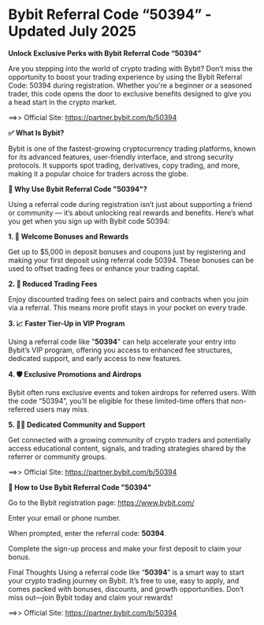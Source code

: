 # Bybit Referral Code “50394” - Updated July 2025

**Unlock Exclusive Perks with Bybit Referral Code “50394”**

Are you stepping into the world of crypto trading with Bybit? Don’t miss the opportunity to boost your trading experience by using the Bybit Referral Code: 50394 during registration. Whether you're a beginner or a seasoned trader, this code opens the door to exclusive benefits designed to give you a head start in the crypto market.

==>> Official Site: https://partner.bybit.com/b/50394

**✅ What Is Bybit?**

Bybit is one of the fastest-growing cryptocurrency trading platforms, known for its advanced features, user-friendly interface, and strong security protocols. It supports spot trading, derivatives, copy trading, and more, making it a popular choice for traders across the globe.

**🔑 Why Use Bybit Referral Code "50394"?**

Using a referral code during registration isn’t just about supporting a friend or community — it’s about unlocking real rewards and benefits. Here’s what you get when you sign up with Bybit code 50394:

**1. 🎁 Welcome Bonuses and Rewards**

Get up to $5,000 in deposit bonuses and coupons just by registering and making your first deposit using referral code 50394. These bonuses can be used to offset trading fees or enhance your trading capital.

**2. 💸 Reduced Trading Fees**

Enjoy discounted trading fees on select pairs and contracts when you join via a referral. This means more profit stays in your pocket on every trade.

**3. 📈 Faster Tier-Up in VIP Program**

Using a referral code like "**50394**" can help accelerate your entry into Bybit’s VIP program, offering you access to enhanced fee structures, dedicated support, and early access to new features.

**4. 🛡️ Exclusive Promotions and Airdrops**

Bybit often runs exclusive events and token airdrops for referred users. With the code “50394”, you’ll be eligible for these limited-time offers that non-referred users may miss.

**5. 👨‍💻 Dedicated Community and Support**

Get connected with a growing community of crypto traders and potentially access educational content, signals, and trading strategies shared by the referrer or community groups.

==>> Official Site: https://partner.bybit.com/b/50394


**📝 How to Use Bybit Referral Code "50394"**

Go to the Bybit registration page: https://www.bybit.com/

Enter your email or phone number.

When prompted, enter the referral code: **50394**.

Complete the sign-up process and make your first deposit to claim your bonus.

Final Thoughts
Using a referral code like “**50394**” is a smart way to start your crypto trading journey on Bybit. It’s free to use, easy to apply, and comes packed with bonuses, discounts, and growth opportunities. Don’t miss out—join Bybit today and claim your rewards!

==>> Official Site: https://partner.bybit.com/b/50394


